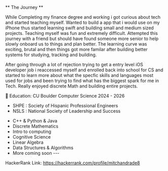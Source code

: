 
** The Journey **

While Completing my finance degree and working i got curious about tech and started teaching myself. Wanted to build a app that i would use on my iPhone thus started learning swift and building small and medium sized projects. Teaching myself was fun and extremely difficult. Attempted this journey with a friend but should have found someone more senior to help slowly onboard us to things and plan better. The learning curve was exciting, brutal and then things got more familar after building better systems for studying, tracking and building.  

After going through a lot of rejection trying to get a entry level iOS developer job i reaccessed myself and enrolled back into school for CS and started to learn more about what the specfic skills and languages most used for jobs and been trying to find what has the biggest spark for me in Tech.  Really enjoyed discrete Math and building entire projects.

 🦬 Education: CU Boulder Computer Science 2024 - 2026
 * SHPE : Society of Hispanic Professional Engineers
 * NSLS : National Society of Leadership and Success
   
 - C++ & Python & Java
 - Discrete Mathematics
 - Intro to computing
 - Cognitive Science
 - Linear Algebra
 - Data Structures & Algorithms
 - More coming soon ---

 




HackerRank Link:
https://hackerrank.com/profile/mitchandrade8


 

